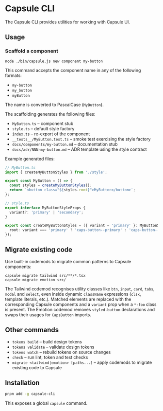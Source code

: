 # Capsule CLI

The Capsule CLI provides utilities for working with Capsule UI.

## Usage

### Scaffold a component

```
node ./bin/capsule.js new component my-button
```

This command accepts the component name in any of the following formats:

- `my-button`
- `my_button`
- `myButton`

The name is converted to PascalCase (`MyButton`).

The scaffolding generates the following files:

- `MyButton.ts` – component stub
- `style.ts` – default style factory
- `index.ts` – re-export of the component
- `__tests__/MyButton.test.ts` – smoke test exercising the style factory
- `docs/components/my-button.md` – documentation stub
- `docs/adr/NNN-my-button.md` – ADR template using the style contract

Example generated files:

```ts
// MyButton.ts
import { createMyButtonStyles } from './style';

export const MyButton = () => {
  const styles = createMyButtonStyles();
  return `<button class="${styles.root}">MyButton</button>`;
};

// style.ts
export interface MyButtonStyleProps {
  variant?: 'primary' | 'secondary';
}

export const createMyButtonStyles = ({ variant = 'primary' }: MyButtonStyleProps = {}) => ({
  root: variant === 'primary' ? 'caps-button--primary' : 'caps-button--secondary',
});
```

## Migrate existing code

Use built-in codemods to migrate common patterns to Capsule components:

```
capsule migrate tailwind src/**/*.tsx
capsule migrate emotion src/
```

The Tailwind codemod recognises utility classes like `btn`, `input`, `card`, `tabs`, `modal` and `select`, even inside dynamic `className` expressions (`clsx`, template literals, etc.). Matched elements are replaced with the corresponding Capsule components and a `variant` prop when a `*-foo` class is present. The Emotion codemod removes `styled.button` declarations and swaps their usages for `CapsButton` imports.

## Other commands

- `tokens build` – build design tokens
- `tokens validate` – validate design tokens
- `tokens watch` – rebuild tokens on source changes
- `check` – run lint, token and test checks
- `migrate <tailwind|emotion> [paths...]` – apply codemods to migrate existing code to Capsule

## Installation

```bash
pnpm add -g capsule-cli
```

This exposes a global `capsule` command.


